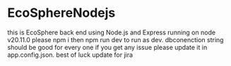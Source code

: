 # EcoSphereNodejs
this is EcoSphere  back end using Node.js and Express
running on node v20.11.0
please npm i then npm run dev to run as dev.
dbconenction string should be good for every one if you get any issue please update it in app.config.json.
best of luck
update for jira
